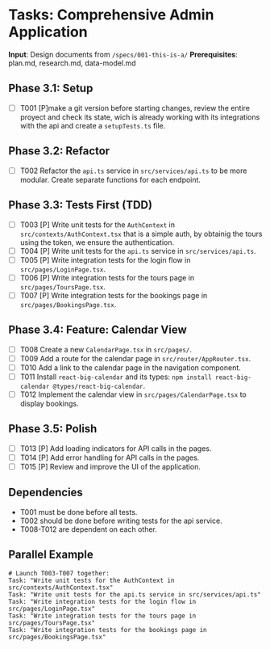 # Tasks: Comprehensive Admin Application

**Input**: Design documents from `/specs/001-this-is-a/`
**Prerequisites**: plan.md, research.md, data-model.md

## Phase 3.1: Setup
- [ ] T001 [P]make a git version before starting changes, review the entire proyect and check its state,  wich is already working with its integrations with the api and create a `setupTests.ts` file.

## Phase 3.2: Refactor
- [ ] T002 Refactor the `api.ts` service in `src/services/api.ts` to be more modular. Create separate functions for each endpoint.

## Phase 3.3: Tests First (TDD)
- [ ] T003 [P] Write unit tests for the `AuthContext` in `src/contexts/AuthContext.tsx` that is a simple auth, by obtainig the tours using the token, we ensure the authentication.
- [ ] T004 [P] Write unit tests for the `api.ts` service in `src/services/api.ts`.
- [ ] T005 [P] Write integration tests for the login flow in `src/pages/LoginPage.tsx`.
- [ ] T006 [P] Write integration tests for the tours page in `src/pages/ToursPage.tsx`.
- [ ] T007 [P] Write integration tests for the bookings page in `src/pages/BookingsPage.tsx`.

## Phase 3.4: Feature: Calendar View
- [ ] T008 Create a new `CalendarPage.tsx` in `src/pages/`.
- [ ] T009 Add a route for the calendar page in `src/router/AppRouter.tsx`.
- [ ] T010 Add a link to the calendar page in the navigation component.
- [ ] T011 Install `react-big-calendar` and its types: `npm install react-big-calendar @types/react-big-calendar`.
- [ ] T012 Implement the calendar view in `src/pages/CalendarPage.tsx` to display bookings.

## Phase 3.5: Polish
- [ ] T013 [P] Add loading indicators for API calls in the pages.
- [ ] T014 [P] Add error handling for API calls in the pages.
- [ ] T015 [P] Review and improve the UI of the application.

## Dependencies
- T001 must be done before all tests.
- T002 should be done before writing tests for the api service.
- T008-T012 are dependent on each other.

## Parallel Example
```
# Launch T003-T007 together:
Task: "Write unit tests for the AuthContext in src/contexts/AuthContext.tsx"
Task: "Write unit tests for the api.ts service in src/services/api.ts"
Task: "Write integration tests for the login flow in src/pages/LoginPage.tsx"
Task: "Write integration tests for the tours page in src/pages/ToursPage.tsx"
Task: "Write integration tests for the bookings page in src/pages/BookingsPage.tsx"
```